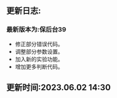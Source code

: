 ## 更新日志:

### 最新版本为:保后台39

- 修正部分错误代码。
- 调整部分参数设置。
- 加入新的实验功能。
- 增加更多判断代码。

## 更新时间:2023.06.02 14:30